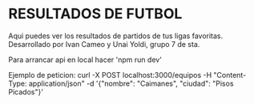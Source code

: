 # RESULTADOS DE FUTBOL
Aqui puedes ver los resultados de partidos de tus ligas favoritas.
Desarrollado por Ivan Cameo y Unai Yoldi, grupo 7 de sta.

Para arrancar api en local hacer 'npm run dev'

Ejemplo de peticion:
curl -X POST localhost:3000/equipos -H "Content-Type: application/json" -d '{"nombre": "Caimanes", "ciudad": "Pisos Picados"}'